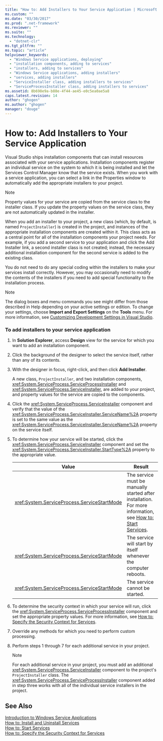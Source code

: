 ```yaml
---
title: "How to: Add Installers to Your Service Application | Microsoft Docs"
ms.custom: ""
ms.date: "03/30/2017"
ms.prod: ".net-framework"
ms.reviewer: ""
ms.suite: ""
ms.technology: 
  - "dotnet-clr"
ms.tgt_pltfrm: ""
ms.topic: "article"
helpviewer_keywords: 
  - "Windows Service applications, deploying"
  - "installation components, adding to services"
  - "installers, adding to services"
  - "Windows Service applications, adding installers"
  - "services, adding installers"
  - "ServiceInstaller class, adding installers to services"
  - "ServiceProcessInstaller class, adding installers to services"
ms.assetid: 8b698e9a-b88e-4f44-ae45-e0c5ea0ae5a8
caps.latest.revision: 14
author: "ghogen"
ms.author: "ghogen"
manager: "douge"
---
```

# How to: Add Installers to Your Service Application
Visual Studio ships installation components that can install resources associated with your service applications. Installation components register an individual service on the system to which it is being installed and let the Services Control Manager know that the service exists. When you work with a service application, you can select a link in the Properties window to automatically add the appropriate installers to your project.  
  
> [!NOTE]
>  Property values for your service are copied from the service class to the installer class. If you update the property values on the service class, they are not automatically updated in the installer.  
  
 When you add an installer to your project, a new class (which, by default, is named `ProjectInstaller`) is created in the project, and instances of the appropriate installation components are created within it. This class acts as a central point for all of the installation components your project needs. For example, if you add a second service to your application and click the Add Installer link, a second installer class is not created; instead, the necessary additional installation component for the second service is added to the existing class.  
  
 You do not need to do any special coding within the installers to make your services install correctly. However, you may occasionally need to modify the contents of the installers if you need to add special functionality to the installation process.  
  
> [!NOTE]
>  The dialog boxes and menu commands you see might differ from those described in Help depending on your active settings or edition. To change your settings, choose **Import and Export Settings** on the **Tools** menu. For more information, see [Customizing Development Settings in Visual Studio](http://msdn.microsoft.com/en-us/22c4debb-4e31-47a8-8f19-16f328d7dcd3).  
  
### To add installers to your service application  
  
1.  In **Solution Explorer**, access **Design** view for the service for which you want to add an installation component.  
  
2.  Click the background of the designer to select the service itself, rather than any of its contents.  
  
3.  With the designer in focus, right-click, and then click **Add Installer**.  
  
     A new class, `ProjectInstaller`, and two installation components, <xref:System.ServiceProcess.ServiceProcessInstaller> and <xref:System.ServiceProcess.ServiceInstaller>, are added to your project, and property values for the service are copied to the components.  
  
4.  Click the <xref:System.ServiceProcess.ServiceInstaller> component and verify that the value of the <xref:System.ServiceProcess.ServiceInstaller.ServiceName%2A> property is set to the same value as the <xref:System.ServiceProcess.ServiceInstaller.ServiceName%2A> property on the service itself.  
  
5.  To determine how your service will be started, click the <xref:System.ServiceProcess.ServiceInstaller> component and set the <xref:System.ServiceProcess.ServiceInstaller.StartType%2A> property to the appropriate value.  
  
    |Value|Result|  
    |-----------|------------|  
    |<xref:System.ServiceProcess.ServiceStartMode>|The service must be manually started after installation. For more information, see [How to: Start Services](../../../docs/framework/windows-services/how-to-start-services.md).|  
    |<xref:System.ServiceProcess.ServiceStartMode>|The service will start by itself whenever the computer reboots.|  
    |<xref:System.ServiceProcess.ServiceStartMode>|The service cannot be started.|  
  
6.  To determine the security context in which your service will run, click the <xref:System.ServiceProcess.ServiceProcessInstaller> component and set the appropriate property values. For more information, see [How to: Specify the Security Context for Services](../../../docs/framework/windows-services/how-to-specify-the-security-context-for-services.md).  
  
7.  Override any methods for which you need to perform custom processing.  
  
8.  Perform steps 1 through 7 for each additional service in your project.  
  
    > [!NOTE]
    >  For each additional service in your project, you must add an additional <xref:System.ServiceProcess.ServiceInstaller> component to the project's `ProjectInstaller` class. The <xref:System.ServiceProcess.ServiceProcessInstaller> component added in step three works with all of the individual service installers in the project.  
  
## See Also  
 [Introduction to Windows Service Applications](../../../docs/framework/windows-services/introduction-to-windows-service-applications.md)   
 [How to: Install and Uninstall Services](../../../docs/framework/windows-services/how-to-install-and-uninstall-services.md)   
 [How to: Start Services](../../../docs/framework/windows-services/how-to-start-services.md)   
 [How to: Specify the Security Context for Services](../../../docs/framework/windows-services/how-to-specify-the-security-context-for-services.md)